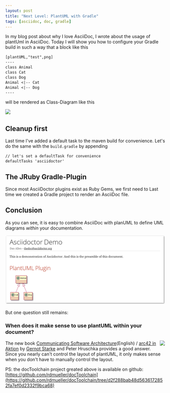 ```yaml
---
layout: post
title: "Next Level: PlantUML with Gradle"
tags: [asciidoc, doc, gradle]
---
```


In my blog post about why I love AsciiDoc, I wrote about the usage of plantUml in AsciiDoc. Today I will show you how to 
configure your Gradle build in such a way that a block like this

``` 
[plantUML,"test",png]
----
class Animal 
class Cat 
class Dog 
Animal <|-- Cat 
Animal <|-- Dog
----
```

will be rendered as Class-Diagram like this

<div> <img src="images/rederedDiagram.png" style="max-width: 100%" /> </div> 

## Cleanup first

Last time I've added a default task to the maven build for convenience. Let's do the same with the `build.gradle` by appending

``` 
// let's set a defaultTask for convenience
defaultTasks 'asciidoctor'
``` 



## The JRuby Gradle-Plugin

Since most AsciiDoctor plugins exist as Ruby Gems, we first need to Last time we created a Gradle project to render an AsciiDoc file. 

## Conclusion

As you can see, it is easy to combine AsciiDoc with planUML to define UML diagrams _within_ your documentation.

<div> <img src="images/renderedPlantUml.png" style="max-width: 100%" /> </div>

But one question still remains:

### When does it make sense to use plantUML within your document?


<div style="float:right"><a href="https://www.amazon.de/arc42-Aktion-Praktische-Tipps-Architekturdokumentation/dp/3446448012/ref=as_li_ss_il?ie=UTF8&redirect=true&ref_=as_li_qf_sp_asin_il_tl&linkCode=li1&tag=&linkId=6ed21b5fbad8c1d5793fe05122b6ed2d" target="_blank"><img border="0" src="//ws-eu.amazon-adsystem.com/widgets/q?_encoding=UTF8&ASIN=3446448012&Format=_SL110_&ID=AsinImage&MarketPlace=DE&ServiceVersion=20070822&WS=1&tag=" ></a><img src="https://ir-de.amazon-adsystem.com/e/ir?t=&l=li1&o=3&a=3446448012" width="1" height="1" border="0" alt="" style="border:none !important; margin:0px !important;" /></div>

The new book [Communicating Software Architecture](https://leanpub.com/arc42inpractice)(English) / [arc42 in Aktion](http://amzn.to/29UUm0p) by [Gernot Starke](https://twitter.com/gernotstarke) and Peter Hruschka provides a good answer. Since you nearly can't control the layout of plantUML, it only makes sense when you don't have to manually control the layout.

PS: the docToolchain project greated above is available on github: [https://github.com/rdmueller/docToolchain](https://github.com/rdmueller/docToolchain/tree/d2f288bab48d5636172852fa7ef0d2332f9bca68)

